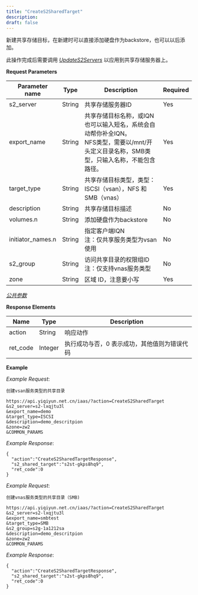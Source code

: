 ```yaml
---
title: "CreateS2SharedTarget"
description: 
draft: false
---
```




新建共享存储目标，在新建时可以直接添加硬盘作为backstore，也可以以后添加。

此操作完成后需要调用 [_UpdateS2Servers_](../update_s2_servers/) 以应用到共享存储服务器上。

**Request Parameters**

| Parameter name | Type | Description | Required |
| --- | --- | --- | --- |
| s2_server | String | 共享存储服务器ID | Yes |
| export_name | String | 共享存储目标名称，或IQN<br/>也可以输入短名，系统会自动帮你补全IQN。<br/>NFS类型，需要以/mnt/开头定义目录名称，SMB类型，只输入名称，不能包含路径。 | Yes |
| target_type | String | 共享存储目标类型，类型：ISCSI（vsan），NFS 和 SMB（vnas） | Yes |
| description | String | 共享存储目标描述 | No |
| volumes.n | String | 添加硬盘作为backstore | No |
| initiator_names.n | String | 指定客户端IQN<br/>注：仅共享服务类型为vsan使用 | No |
| s2_group | String | 访问共享目录的权限组ID<br/>注：仅支持vnas服务类型 | No |
| zone | String | 区域 ID，注意要小写 | Yes |

[_公共参数_](../../../parameters/)

**Response Elements**

| Name | Type | Description |
| --- | --- | --- |
| action | String | 响应动作 |
| ret_code | Integer | 执行成功与否，0 表示成功，其他值则为错误代码 |

**Example**

_Example Request_:

```
创建vsan服务类型的共享目录

https://api.yiqiyun.net.cn/iaas/?action=CreateS2SharedTarget
&s2_server=s2-lxqjtu3l
&export_name=demo
&target_type=ISCSI
&description=demo_descritpion
&zone=zw2
&COMMON_PARAMS
```

_Example Response_:

```
{
  "action":"CreateS2SharedTargetResponse",
  "s2_shared_target":"s2st-gkps8hq9",
  "ret_code":0
}
```

_Example Request_:

```
创建vnas服务类型的共享目录（SMB)

https://api.yiqiyun.net.cn/iaas/?action=CreateS2SharedTarget
&s2_server=s2-lxqjtu3l
&export_name=smbtest
&target_type=SMB
&s2_group=s2g-1a1212sa
&description=demo_descritpion
&zone=zw2
&COMMON_PARAMS
```

_Example Response_:

```
{
  "action":"CreateS2SharedTargetResponse",
  "s2_shared_target":"s2st-gkps8hq9",
  "ret_code":0
}
```
